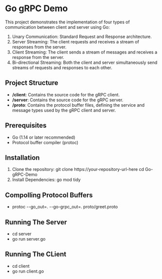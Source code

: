 # Go gRPC Demo


This project demonstrates the implementation of four types of communication between client and server using Go:

1. Unary Communication: Standard Request and Response architecture.
2. Server Streaming: The client requests and receives a stream of responses from the server.
3. Client Streaming: The client sends a stream of messages and receives a response from the server.
4. Bi-directional Streaming: Both the client and server simultaneously send streams of requests and responses to each other.

## Project Structure

- **/client**: Contains the source code for the gRPC client.
- **/server**: Contains the source code for the gRPC server.
- **/proto**: Contains the protocol buffer files, defining the service and message types used by the gRPC client and server.

## Prerequisites

- Go (1.14 or later recommended)
- Protocol buffer compiler (protoc)

## Installation

1. Clone the repository:
   git clone https://your-repository-url-here
   cd Go-gRPC-Demo
2. Install Dependencies:
   go mod tidy

## Compolling Protocol Buffers
- protoc --go_out=. --go-grpc_out=. proto/greet.proto

## Running The Server

- cd server
- go run server.go

## Running The CLient

- cd client
- go run client.go